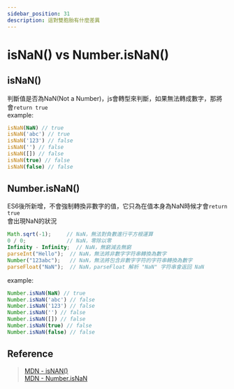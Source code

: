 ```yaml
---
sidebar_position: 31
description: 這對雙胞胎有什麼差異
---
```


# isNaN() vs Number.isNaN()
## isNaN()
判斷值是否為NaN(Not a Number)，js會轉型來判斷，如果無法轉成數字，那將會`return true`<br />
example:
```javascript
isNaN(NaN) // true
isNaN('abc') // true
isNaN('123') // false
isNaN('') // false
isNaN([]) // false
isNaN(true) // false
isNaN(false) // false
```
## Number.isNaN()
ES6後所新增，不會強制轉換非數字的值，它只為在值本身為NaN時候才會`return true`<br />
會出現NaN的狀況
```javascript
Math.sqrt(-1);     // NaN，無法對負數進行平方根運算
0 / 0;             // NaN，零除以零
Infinity - Infinity;  // NaN，無窮減去無窮
parseInt("Hello");  // NaN，無法將非數字字符串轉換為數字
Number("123abc");   // NaN，無法將包含非數字字符的字符串轉換為數字
parseFloat("NaN");  // NaN，parseFloat 解析 "NaN" 字符串會返回 NaN
```
example:
```javascript
Number.isNaN(NaN) // true
Number.isNaN('abc') // false
Number.isNaN('123') // false
Number.isNaN('') // false
Number.isNaN([]) // false
Number.isNaN(true) // false
Number.isNaN(false) // false
```

## Reference
> [MDN - isNAN()](https://developer.mozilla.org/zh-TW/docs/Web/JavaScript/Reference/Global_Objects/isNaN)<br />
> [MDN - Number.isNaN](https://developer.mozilla.org/zh-TW/docs/Web/JavaScript/Reference/Global_Objects/Number/isNaN)